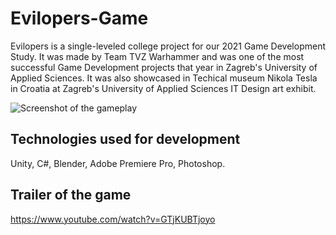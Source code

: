 # Evilopers-Game
Evilopers is a single-leveled college project for our 2021 Game Development Study.
It was made by Team TVZ Warhammer and was one of the most successful Game Development projects that year in Zagreb's University of Applied Sciences. 
It was also showcased in Techical museum Nikola Tesla in Croatia at Zagreb's University of Applied Sciences IT Design art exhibit.

![Screenshot of the gameplay](https://i.ibb.co/Qp8jSjK/Screenshot-2.jpg)

## Technologies used for development
Unity, C#, Blender, Adobe Premiere Pro, Photoshop.

## Trailer of the game
https://www.youtube.com/watch?v=GTjKUBTjoyo
